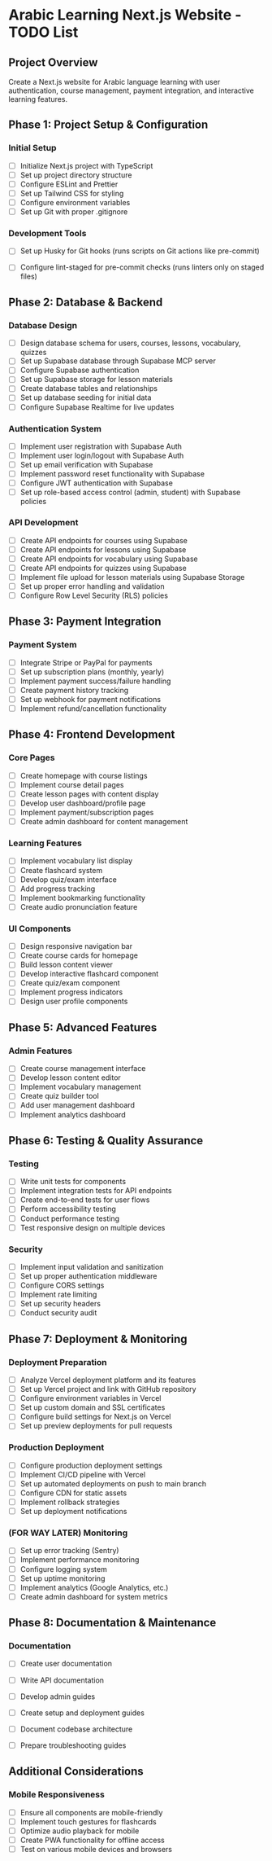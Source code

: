 # Arabic Learning Next.js Website - TODO List

## Project Overview
Create a Next.js website for Arabic language learning with user authentication, course management, payment integration, and interactive learning features.

## Phase 1: Project Setup & Configuration

### Initial Setup
- [ ] Initialize Next.js project with TypeScript
- [ ] Set up project directory structure
- [ ] Configure ESLint and Prettier
- [ ] Set up Tailwind CSS for styling
- [ ] Configure environment variables
- [ ] Set up Git with proper .gitignore

### Development Tools
- [ ] Set up Husky for Git hooks (runs scripts on Git actions like pre-commit)
- [ ] Configure lint-staged for pre-commit checks (runs linters only on staged files)


## Phase 2: Database & Backend

### Database Design
- [ ] Design database schema for users, courses, lessons, vocabulary, quizzes
- [ ] Set up Supabase database through Supabase MCP server
- [ ] Configure Supabase authentication
- [ ] Set up Supabase storage for lesson materials
- [ ] Create database tables and relationships
- [ ] Set up database seeding for initial data
- [ ] Configure Supabase Realtime for live updates

### Authentication System
- [ ] Implement user registration with Supabase Auth
- [ ] Implement user login/logout with Supabase Auth
- [ ] Set up email verification with Supabase
- [ ] Implement password reset functionality with Supabase
- [ ] Configure JWT authentication with Supabase
- [ ] Set up role-based access control (admin, student) with Supabase policies

### API Development
- [ ] Create API endpoints for courses using Supabase
- [ ] Create API endpoints for lessons using Supabase
- [ ] Create API endpoints for vocabulary using Supabase
- [ ] Create API endpoints for quizzes using Supabase
- [ ] Implement file upload for lesson materials using Supabase Storage
- [ ] Set up proper error handling and validation
- [ ] Configure Row Level Security (RLS) policies

## Phase 3: Payment Integration

### Payment System
- [ ] Integrate Stripe or PayPal for payments
- [ ] Set up subscription plans (monthly, yearly)
- [ ] Implement payment success/failure handling
- [ ] Create payment history tracking
- [ ] Set up webhook for payment notifications
- [ ] Implement refund/cancellation functionality

## Phase 4: Frontend Development

### Core Pages
- [ ] Create homepage with course listings
- [ ] Implement course detail pages
- [ ] Create lesson pages with content display
- [ ] Develop user dashboard/profile page
- [ ] Implement payment/subscription pages
- [ ] Create admin dashboard for content management

### Learning Features
- [ ] Implement vocabulary list display
- [ ] Create flashcard system
- [ ] Develop quiz/exam interface
- [ ] Add progress tracking
- [ ] Implement bookmarking functionality
- [ ] Create audio pronunciation feature

### UI Components
- [ ] Design responsive navigation bar
- [ ] Create course cards for homepage
- [ ] Build lesson content viewer
- [ ] Develop interactive flashcard component
- [ ] Create quiz/exam component
- [ ] Implement progress indicators
- [ ] Design user profile components

## Phase 5: Advanced Features


### Admin Features
- [ ] Create course management interface
- [ ] Develop lesson content editor
- [ ] Implement vocabulary management
- [ ] Create quiz builder tool
- [ ] Add user management dashboard
- [ ] Implement analytics dashboard

## Phase 6: Testing & Quality Assurance

### Testing
- [ ] Write unit tests for components
- [ ] Implement integration tests for API endpoints
- [ ] Create end-to-end tests for user flows
- [ ] Perform accessibility testing
- [ ] Conduct performance testing
- [ ] Test responsive design on multiple devices

### Security
- [ ] Implement input validation and sanitization
- [ ] Set up proper authentication middleware
- [ ] Configure CORS settings
- [ ] Implement rate limiting
- [ ] Set up security headers
- [ ] Conduct security audit

## Phase 7: Deployment & Monitoring

### Deployment Preparation
- [ ] Analyze Vercel deployment platform and its features
- [ ] Set up Vercel project and link with GitHub repository
- [ ] Configure environment variables in Vercel
- [ ] Set up custom domain and SSL certificates
- [ ] Configure build settings for Next.js on Vercel
- [ ] Set up preview deployments for pull requests

### Production Deployment
- [ ] Configure production deployment settings
- [ ] Implement CI/CD pipeline with Vercel
- [ ] Set up automated deployments on push to main branch
- [ ] Configure CDN for static assets
- [ ] Implement rollback strategies
- [ ] Set up deployment notifications

### (FOR WAY LATER) Monitoring
- [ ] Set up error tracking (Sentry)
- [ ] Implement performance monitoring
- [ ] Configure logging system
- [ ] Set up uptime monitoring
- [ ] Implement analytics (Google Analytics, etc.)
- [ ] Create admin dashboard for system metrics

## Phase 8: Documentation & Maintenance

### Documentation
- [ ] Create user documentation
- [ ] Write API documentation
- [ ] Develop admin guides
- [ ] Create setup and deployment guides
- [ ] Document codebase architecture
- [ ] Prepare troubleshooting guides


## Additional Considerations

### Mobile Responsiveness
- [ ] Ensure all components are mobile-friendly
- [ ] Implement touch gestures for flashcards
- [ ] Optimize audio playback for mobile
- [ ] Create PWA functionality for offline access
- [ ] Test on various mobile devices and browsers